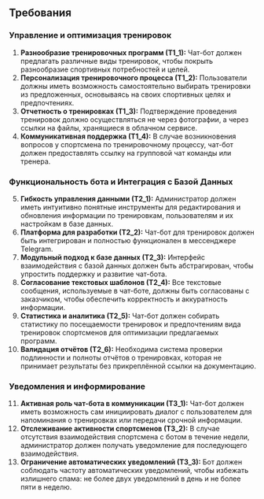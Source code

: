 ## Требования

### Управление и оптимизация тренировок

1. **Разнообразие тренировочных программ (Т1_1):** Чат-бот должен предлагать различные виды тренировок, чтобы покрыть разнообразие спортивных потребностей и целей.  
2. **Персонализация тренировочного процесса (Т1_2):** Пользователи должны иметь возможность самостоятельно выбирать тренировки из предложенных, основываясь на своих спортивных целях и предпочтениях.  
3. **Отчетность о тренировках (Т1_3):** Подтверждение проведения тренировок должно осуществляться не через фотографии, а через ссылки на файлы, хранящиеся в облачном сервисе.  
4. **Коммуникативная поддержка (Т1_4):** В случае возникновения вопросов у спортсмена по тренировочному процессу, чат-бот должен предоставлять ссылку на групповой чат команды или тренера.
   
### Функциональность бота и Интеграция с Базой Данных
5. **Гибкость управления данными (Т2_1):** Администратор должен иметь интуитивно понятные инструменты для редактирования и обновления информации по тренировкам, пользователям и их настройкам в базе данных.
6. **Платформа для разработки (Т2_2):** Чат-бот для тренировок должен быть интегрирован и полностью функционален в мессенджере Telegram.
7. **Модульный подход к базе данных (Т2_3):** Интерфейс взаимодействия с базой данных должен быть абстрагирован, чтобы упростить поддержку и развитие чат-бота.
8. **Согласование текстовых шаблонов (Т2_4):** Все текстовые сообщения, используемые в чат-боте, должны быть согласованы с заказчиком, чтобы обеспечить корректность и аккуратность информации.
9. **Статистика и аналитика (Т2_5):** Чат-бот должен собирать статистику по посещаемости тренировок и предпочтениям вида тренировок спортсменов для оптимизации предлагаемых программ.
10. **Валидация отчётов (Т2_6):** Необходима система проверки подлинности и полноты отчётов о тренировках, которая не принимает результаты без прикреплённой ссылки на документацию.
    
### Уведомления и информирование
11. **Активная роль чат-бота в коммуникации (Т3_1):** Чат-бот должен иметь возможность сам инициировать диалог с пользователем для напоминания о тренировках или передачи срочной информации.
12. **Отслеживание активности спортсменов (Т3_2):** В случае отсутствия взаимодействия спортсмена с ботом в течение недели, администратор должен получать уведомление для последующего взаимодействия.
13. **Ограничение автоматических уведомлений (Т3_3):** Бот должен соблюдать частоту автоматических уведомлений, чтобы избежать излишнего спама: не более двух уведомлений в день и не более пяти в неделю.

